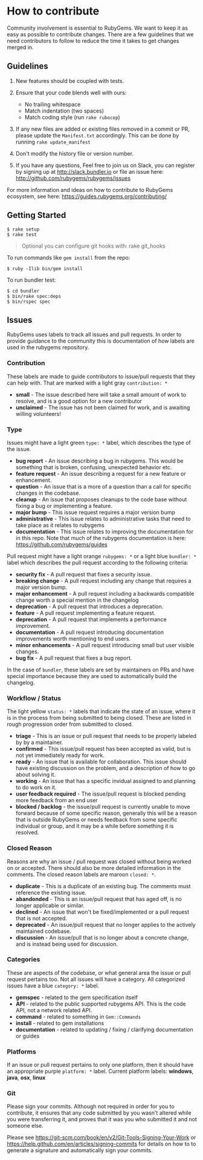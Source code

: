 # How to contribute

Community involvement is essential to RubyGems. We want to keep it as easy as
possible to contribute changes. There are a few guidelines that we need
contributors to follow to reduce the time it takes to get changes merged in.

## Guidelines

1.  New features should be coupled with tests.

2.  Ensure that your code blends well with ours:
    *   No trailing whitespace
    *   Match indentation (two spaces)
    *   Match coding style (run `rake rubocop`)


3.  If any new files are added or existing files removed in a commit or PR,
    please update the `Manifest.txt` accordingly. This can be done by running
    `rake update_manifest`

4.  Don't modify the history file or version number.

5.  If you have any questions, Feel free to join us on Slack, you can register
    by signing up at http://slack.bundler.io or file an issue here:
    http://github.com/rubygems/rubygems/issues


For more information and ideas on how to contribute to RubyGems ecosystem, see
here: https://guides.rubygems.org/contributing/

## Getting Started

    $ rake setup
    $ rake test

> Optional you can configure git hooks with: rake git_hooks

To run commands like `gem install` from the repo:

    $ ruby -Ilib bin/gem install

To run bundler test:

    $ cd bundler
    $ bin/rake spec:deps
    $ bin/rspec spec

## Issues

RubyGems uses labels to track all issues and pull requests. In order to
provide guidance to the community this is documentation of how labels are used
in the rubygems repository.

### Contribution

These labels are made to guide contributors to issue/pull requests that they
can help with. That are marked with a light gray `contribution: *`

*   **small** - The issue described here will take a small amount of work to
    resolve, and is a good option for a new contributor
*   **unclaimed** - The issue has not been claimed for work, and is awaiting
    willing volunteers!


### Type

Issues might have a light green `type: *` label,  which describes the type of
the issue.

*   **bug report** - An issue describing a bug in rubygems. This would be
    something that is broken, confusing, unexpected behavior etc.
*   **feature request** - An issue describing a request for a new feature or
    enhancement.
*   **question** - An issue that is a more of a question than a call for
    specific changes in the codebase.
*   **cleanup** - An issue that proposes cleanups to the code base without
    fixing a bug or implementing a feature.
*   **major bump** - This issue  request requires a major version bump
*   **administrative** - This issue relates to administrative tasks that need
    to take place as it relates to rubygems
*   **documentation** - This issue relates to improving the documentation for
    in this repo. Note that much of the rubygems documentation is here:
    https://github.com/rubygems/guides

Pull request might have a light orange `rubygems: *` or a light blue `bundler:
*` label which describes the pull request according to the following criteria:

*   **security fix** - A pull request that fixes a security issue.
*   **breaking change** - A pull request including any change that requires a
    major version bump.
*   **major enhancement** - A pull request including a backwards compatible
    change worth a special mention in the changelog
*   **deprecation** - A pull request that introduces a deprecation.
*   **feature** - A pull request implementing a feature request.
*   **deprecation** - A pull request that implements a performance improvement.
*   **documentation** - A pull request introducing documentation improvements
    worth mentioning to end users.
*   **minor enhancements** - A pull request introducing small but user visible changes.
*   **bug fix** - A pull request that fixes a bug report.

In the case of `bundler`, these labels are set by maintainers on PRs and have
special importance because they are used to automatically build the changelog.

### Workflow / Status

The light yellow `status: *` labels that indicate the state of an  issue,
where it is in the process from being submitted to being closed.  These are
listed in rough  progression order from submitted to closed.

*   **triage** - This is an issue or pull request that needs to be properly
    labeled by by a maintainer.
*   **confirmed** - This issue/pull request has been accepted as valid, but is
    not yet immediately ready for work.
*   **ready** - An issue that is available for collaboration. This issue
    should have existing discussion on the problem, and a description of how
    to go about solving it.
*   **working** - An issue that has a specific invidual assigned to and
    planning to do work on it.
*   **user feedback required** - The issue/pull request is blocked pending
    more feedback from an end user
*   **blocked / backlog** - the issue/pull request is currently unable to move
    forward because of some specific reason, generally this will be a reason
    that is outside RubyGems or needs feedback from some specific individual
    or group, and it may be a while before something it is resolved.


### Closed Reason

Reasons are why an issue / pull request was closed without being worked on or
accepted. There should also be more detailed information in the comments. The
closed reason labels are maroon `closed: *`.

*   **duplicate** - This is a duplicate of an existing bug. The comments must
    reference the existing issue.
*   **abandonded** - This is an issue/pull request that has aged off, is no
    longer applicable or similar.
*   **declined** - An issue that won't be fixed/implemented or a pull request
    that is not accepted.
*   **deprecated** - An issue/pull request that no longer applies to the
    actively maintained codebase.
*   **discussion** - An issue/pull that is no longer about a concrete change,
    and is instead being used for discussion.


### Categories

These are aspects of the codebase, or what general area the issue or pull
request pertains too. Not all issues will have a category. All categorized
issues have a blue `category: *` label.

*   **gemspec** - related to the gem specification itself
*   **API** - related to the public supported rubygems API. This is the code
    API, not a network related API.
*   **command** - related to something in `Gem::Commands`
*   **install** - related to gem installations
*   **documentation** - related to updating / fixing / clarifying
    documentation or guides


### Platforms

If an issue or pull request pertains to only one platform, then it should have
an appropriate purple `platform: *` label. Current platform labels:
**windows**, **java**, **osx**, **linux**

### Git

Please sign your commits. Although not required in order for you to contribute,
it ensures that any code submitted by you wasn't altered while you were
transferring it, and proves that it was you who submitted it and not someone
else.

Please see https://git-scm.com/book/en/v2/Git-Tools-Signing-Your-Work or
https://help.github.com/en/articles/signing-commits for details on how to
to generate a signature and automatically sign your commits.
